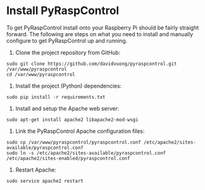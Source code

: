 # Install PyRaspControl

To get PyRaspControl install onto your Raspberry Pi should be fairly straight forward. The following are steps on what you need to install and manually configure to get PyRaspControl up and running.

1. Clone the project repository from GitHub:

  ```
  sudo git clone https://github.com/davidvuong/pyraspcontrol.git /var/www/pyraspcontrol
  cd /var/www/pyraspcontrol
  ```

1. Install the project (Python) dependencies:

  ```
  sudo pip install -r requirements.txt
  ```

1. Install and setup the Apache web server:

  ```
  sudo apt-get install apache2 libapache2-mod-wsgi
  ```

1. Link the PyRaspControl Apache configuration files:

  ```
  sudo cp /var/www/pyraspcontrol/pyraspcontrol.conf /etc/apache2/sites-available/pyraspcontrol.conf
  sudo ln -s /etc/apache2/sites-available/pyraspcontrol.conf /etc/apache2/sites-enabled/pyraspcontrol.conf
  ```

1. Restart Apache:

  ```
  sudo service apache2 restart
  ```
